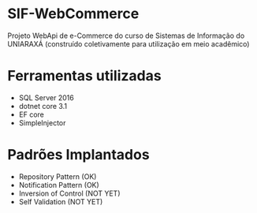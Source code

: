 # SIF-WebCommerce
Projeto WebApi de e-Commerce do curso de Sistemas de Informação do UNIARAXÁ (construído coletivamente para utilização em meio acadêmico)

# Ferramentas utilizadas
+ SQL Server 2016
+ dotnet core 3.1
+ EF core
+ SimpleInjector

# Padrões Implantados
+ Repository Pattern (OK)
+ Notification Pattern (OK)
+ Inversion of Control (NOT YET)
+ Self Validation (NOT YET)
